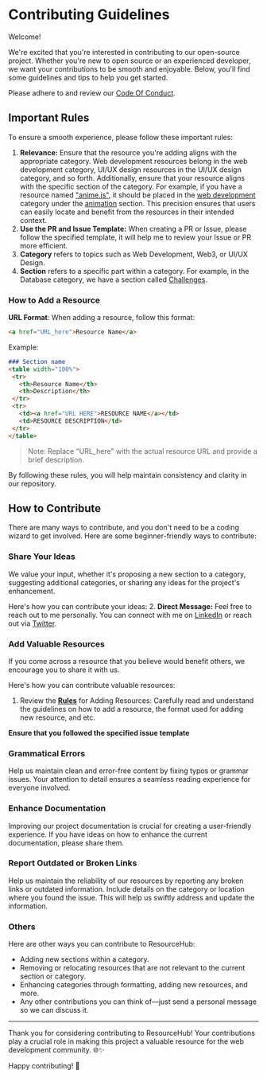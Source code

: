 # Contributing Guidelines

Welcome!

We're excited that you're interested in contributing to our open-source project. Whether you're new to open source or an experienced developer, we want your contributions to be smooth and enjoyable. Below, you'll find some guidelines and tips to help you get started.

Please adhere to and review our [Code Of Conduct](https://github.com/jfmartinz/ResourceHub/blob/main/CODE_OF_CONDUCT.md).

## Important Rules

To ensure a smooth experience, please follow these important rules:

1. **Relevance:** Ensure that the resource you're adding aligns with the appropriate category. Web development resources belong in the web development category, UI/UX design resources in the UI/UX design category, and so forth. Additionally, ensure that your resource aligns with the specific section of the category. For example, if you have a resource named ["anime.js"](https://animejs.com/), it should be placed in the [web development](https://github.com/jfmartinz/ResourceHub/tree/main/Web%20Development) category under the [animation](https://github.com/jfmartinz/ResourceHub/tree/main/Web%20Development#animations) section. This precision ensures that users can easily locate and benefit from the resources in their intended context.
2. **Use the PR and Issue Template:** When creating a PR or Issue, please follow the specified template, it will help me to review your Issue or PR more efficient.
3. **Category** refers to topics such as Web Development, Web3, or UI/UX Design.
4. **Section** refers to a specific part within a category. For example, in the Database category, we have a section called [Challenges](https://github.com/jfmartinz/ResourceHub/tree/main/DBMS%20(Database)#challenges).

### How to Add a Resource

   **URL Format**: When adding a resource, follow this format:

   ```markdown
   <a href="URL_here">Resource Name</a>
   ```
Example:
   ```markdown
   ### Section name
 <table width="100%">
    <tr>
      <th>Resource Name</th>
      <th>Description</th>
    </tr>
    <tr>
      <td><a href="URL HERE">RESOURCE NAME</a></td>
      <td>RESOURCE DESCRIPTION</td>
    </tr>
</table>
   ```

   > Note: Replace "URL_here" with the actual resource URL and provide a brief description.

   By following these rules, you will help maintain consistency and clarity in our repository.
   
   
## How to Contribute
There are many ways to contribute, and you don't need to be a coding wizard to get involved. Here are some beginner-friendly ways to contribute:

### Share Your Ideas
We value your input, whether it's proposing a new section to a category, suggesting additional categories, or sharing any ideas for the project's enhancement.

Here's how you can contribute your ideas:
2. **Direct Message:** Feel free to reach out to me personally. You can connect with me on [LinkedIn](https://www.linkedin.com/in/jfmartinz/) or reach out via [Twitter](https://twitter.com/jfmartinz).

### Add Valuable Resources
If you come across a resource that you believe would benefit others, we encourage you to share it with us. 

Here's how you can contribute valuable resources:

1. Review the **[Rules](https://github.com/jfmartinz/ResourceHub/edit/main/CONTRIBUTING.md#important-rules)** for Adding Resources: Carefully read and understand the guidelines on how to add a resource, the format used for adding new resource, and etc.

**Ensure that you followed the specified issue template** 

### Grammatical Errors
Help us maintain clean and error-free content by fixing typos or grammar issues. Your attention to detail ensures a seamless reading experience for everyone involved.

### Enhance Documentation
Improving our project documentation is crucial for creating a user-friendly experience. If you have ideas on how to enhance the current documentation, please share them.


### Report Outdated or Broken Links
Help us maintain the reliability of our resources by reporting any broken links or outdated information. Include details on the category or location where you found the issue. This will help us swiftly address and update the information.

### Others
Here are other ways you can contribute to ResourceHub:
- Adding new sections within a category.
- Removing or relocating resources that are not relevant to the current section or category.
- Enhancing categories through formatting, adding new resources, and more.
- Any other contributions you can think of—just send a personal message so we can discuss it.
---


Thank you for considering contributing to ResourceHub! Your contributions play a crucial role in making this project a valuable resource for the web development community. 🌐✨

Happy contributing! 🚀
